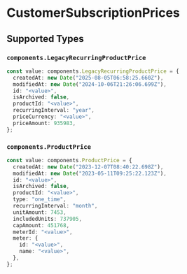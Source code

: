 # CustomerSubscriptionPrices


## Supported Types

### `components.LegacyRecurringProductPrice`

```typescript
const value: components.LegacyRecurringProductPrice = {
  createdAt: new Date("2025-08-05T06:58:25.660Z"),
  modifiedAt: new Date("2024-10-06T21:26:06.699Z"),
  id: "<value>",
  isArchived: false,
  productId: "<value>",
  recurringInterval: "year",
  priceCurrency: "<value>",
  priceAmount: 935983,
};
```

### `components.ProductPrice`

```typescript
const value: components.ProductPrice = {
  createdAt: new Date("2023-12-07T08:40:22.698Z"),
  modifiedAt: new Date("2023-05-11T09:25:22.123Z"),
  id: "<value>",
  isArchived: false,
  productId: "<value>",
  type: "one_time",
  recurringInterval: "month",
  unitAmount: 7453,
  includedUnits: 737905,
  capAmount: 451768,
  meterId: "<value>",
  meter: {
    id: "<value>",
    name: "<value>",
  },
};
```

